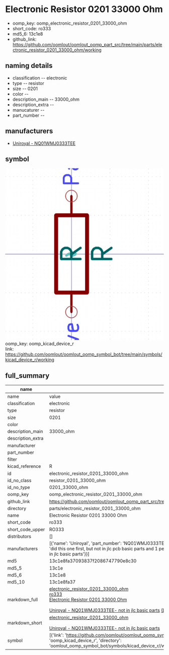 # Electronic Resistor 0201 33000 Ohm

  
* oomp_key: oomp_electronic_resistor_0201_33000_ohm 
* short_code: ro333
* md5_6: 13c1e8  
* github_link: https://github.com/oomlout/oomlout_oomp_part_src/tree/main/parts/electronic_resistor_0201_33000_ohm/working  
## naming details
* classification -- electronic
* type -- resistor
* size -- 0201
* color -- 
* description_main -- 33000_ohm
* description_extra -- 
* manucaturer -- 
* part_number -- 


## manufacturers
* [Uniroyal - NQ01WMJ0333TEE]()  

## symbol

![](symbol/0/working/working_600.png)  
oomp_key: oomp_kicad_device_r  
link: https://github.com/oomlout/oomlout_oomp_symbol_bot/tree/main/symbols/kicad_device_r/working  


## full_summary
| name | value | 
| --- | --- | 
| name | value | 
| classification | electronic | 
| type | resistor | 
| size | 0201 | 
| color |  | 
| description_main | 33000_ohm | 
| description_extra |  | 
| manufacturer |  | 
| part_number |  | 
| filter |  | 
| kicad_reference | R | 
| id | electronic_resistor_0201_33000_ohm | 
| id_no_class | resistor_0201_33000_ohm | 
| id_no_type | 0201_33000_ohm | 
| oomp_key | oomp_electronic_resistor_0201_33000_ohm | 
| github_link | https://github.com/oomlout/oomlout_oomp_part_src/tree/main/parts/electronic_resistor_0201_33000_ohm/working | 
| directory | parts/electronic_resistor_0201_33000_ohm | 
| name | Electronic Resistor 0201 33000 Ohm | 
| short_code | ro333 | 
| short_code_upper | RO333 | 
| distributors | [] | 
| manufacturers | [{'name': 'Uniroyal', 'part_number': 'NQ01WMJ0333TEE', 'link': '', 'id': 'manufacturer_uniroyal', 'note': {'reason': 'did this one first, but not in jlc pcb basic parts and 1 percent are and they are the same price', 'reason_short': 'not in jlc basic parts'}}] | 
| md5 | 13c1e8fa37093837f2086747790e8c30 | 
| md5_5 | 13c1e | 
| md5_6 | 13c1e8 | 
| md5_10 | 13c1e8fa37 | 
| markdown_full | [electronic_resistor_0201_33000_ohm](https://github.com/oomlout/oomlout_oomp_part_src/tree/main/parts/electronic_resistor_0201_33000_ohm/working)<br>[ro333](https://github.com/oomlout/oomlout_oomp_part_src/tree/main/parts/electronic_resistor_0201_33000_ohm/working)<br>[Electronic Resistor 0201 33000 Ohm](https://github.com/oomlout/oomlout_oomp_part_src/tree/main/parts/electronic_resistor_0201_33000_ohm/working)<br><br>[Uniroyal - NQ01WMJ0333TEE- not in jlc basic parts]() [(L)  ](https://www.lcsc.com/search?q=NQ01WMJ0333TEE)[(D)  ](https://www.digikey.com/en/products?keywords=NQ01WMJ0333TEE)[(M)  ](https://www.mouser.com/Search/Refine?Keyword=NQ01WMJ0333TEE)[(N)  ](https://www.newark.com/search?st=NQ01WMJ0333TEE)[(SZ)  ](https://so.szlcsc.com/global.html?k=NQ01WMJ0333TEE)<br> | 
| markdown_short | [electronic_resistor_0201_33000_ohm](https://github.com/oomlout/oomlout_oomp_part_src/tree/main/parts/electronic_resistor_0201_33000_ohm/working)<br><br>[Uniroyal - NQ01WMJ0333TEE- not in jlc basic parts]() | 
| symbol | [{'link': 'https://github.com/oomlout/oomlout_oomp_symbol_bot/tree/main/symbols/kicad_device_r', 'oomp_key': 'oomp_kicad_device_r', 'directory': 'oomlout_oomp_symbol_bot/symbols/kicad_device_r//working/working.kicad_sym'}] | 
